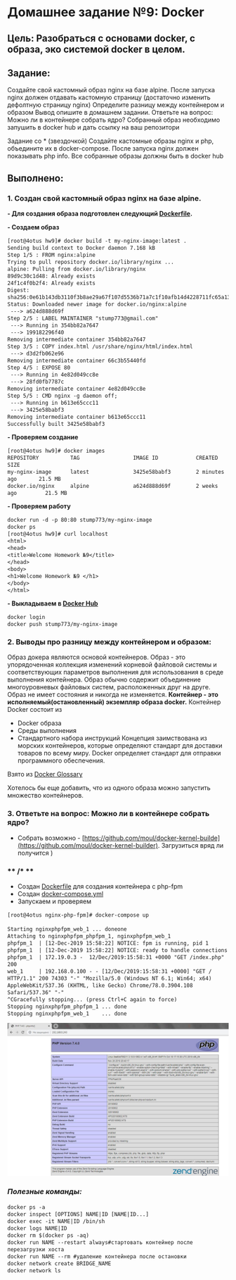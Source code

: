 # **Домашнее задание №9: Docker**

## **Цель: Разобраться с основами docker, с образа, эко системой docker в целом.**

## **Задание:**

Создайте свой кастомный образ nginx на базе alpine. После запуска nginx должен
отдавать кастомную страницу (достаточно изменить дефолтную страницу nginx)
Определите разницу между контейнером и образом
Вывод опишите в домашнем задании.
Ответьте на вопрос: Можно ли в контейнере собрать ядро?
Собранный образ необходимо запушить в docker hub и дать ссылку на ваш
репозитори

Задание со * (звездочкой)
Создайте кастомные образы nginx и php, объедините их в docker-compose.
После запуска nginx должен показывать php info.
Все собранные образы должны быть в docker hub


## **Выполнено:**

### **1. Создан  свой кастомный образ nginx на базе alpine.**

**- Для создания образа подготовлен следующий [Dockerfile](Dockerfile).**

**- Создаем образ**
```
[root@4otus hw9]# docker build -t my-nginx-image:latest .
Sending build context to Docker daemon 7.168 kB
Step 1/5 : FROM nginx:alpine
Trying to pull repository docker.io/library/nginx ...
alpine: Pulling from docker.io/library/nginx
89d9c30c1d48: Already exists
24f1c4f0b2f4: Already exists
Digest: sha256:0e61b143db3110f3b8ae29a67f107d5536b71a7c1f10afb14d4228711fc65a13
Status: Downloaded newer image for docker.io/nginx:alpine
 ---> a624d888d69f
Step 2/5 : LABEL MAINTAINER "stump773@gmail.com"
 ---> Running in 354bb82a7647
 ---> 199182296f40
Removing intermediate container 354bb82a7647
Step 3/5 : COPY index.html /usr/share/nginx/html/index.html
 ---> d3d2fb062e96
Removing intermediate container 66c3b55440fd
Step 4/5 : EXPOSE 80
 ---> Running in 4e82d049cc8e
 ---> 28fd0fb7787c
Removing intermediate container 4e82d049cc8e
Step 5/5 : CMD nginx -g daemon off;
 ---> Running in b613e65ccc11
 ---> 3425e58babf3
Removing intermediate container b613e65ccc11
Successfully built 3425e58babf3
```        


**- Проверяем создание**
```
[root@4otus hw9]# docker images
REPOSITORY          TAG                 IMAGE ID            CREATED             SIZE
my-nginx-image      latest              3425e58babf3        2 minutes ago       21.5 MB
docker.io/nginx     alpine              a624d888d69f        2 weeks ago         21.5 MB
```

**- Проверяем работу**
```
docker run -d -p 80:80 stump773/my-nginx-image
docker ps
[root@4otus hw9]# curl localhost
<html>
<head>
<title>Welcome Homework №9</title>
</head>
<body>
<h1>Welcome Homework №9 </h1>
</body>
</html>
```

**- Выкладываем в [Docker Hub](https://hub.docker.com/repository/docker/stump773/my-nginx-image)**
```
docker login
docker push stump773/my-nginx-image
```


### **2. Выводы про разницу между контейнером и образом:**
Образ докера являются основой контейнеров. Образ - это упорядоченная коллекция изменений корневой файловой системы и соответствующих параметров 
выполнения для использования в среде выполнения контейнера. 
Образ обычно содержит объединение многоуровневых файловых систем, расположенных друг на друге. Образ не имеет состояния и никогда не изменяется.
**Контейнер - это исполняемый(остановленный) экземпляр образа docker.** 
Контейнер Docker состоит из
- Docker образа 
- Среды выполнения
- Стандартного набора инструкций
Концепция заимствована из морских контейнеров, которые определяют стандарт для доставки товаров по всему миру. 
Docker определяет стандарт для отправки программного обеспечения.

Взято из [Docker Glossary](https://docs.docker.com/glossary/)

Хотелось бы еще добавить, что из одного образа можно запустить множество контейнеров.

### **3. Ответьте на вопрос: Можно ли в контейнере собрать ядро?**

- Собрать возможно - [https://github.com/moul/docker-kernel-builde](https://github.com/moul/docker-kernel-builder). 
 Загрузиться вряд ли получится )


### ** /* **

- Создан [Dockerfile](./nginx-php-fpm/php-fpm/Dockerfile) для создания контейнера с php-fpm
- Создан [docker-compose.yml](./nginx-php-fpm/docker-compose.yml)
- Запускаем и проверяем
```
[root@4otus nginx-php-fpm]# docker-compose up

Starting nginxphpfpm_web_1 ... doneone
Attaching to nginxphpfpm_phpfpm_1, nginxphpfpm_web_1
phpfpm_1  | [12-Dec-2019 15:58:22] NOTICE: fpm is running, pid 1
phpfpm_1  | [12-Dec-2019 15:58:22] NOTICE: ready to handle connections
phpfpm_1  | 172.19.0.3 -  12/Dec/2019:15:58:31 +0000 "GET /index.php" 200
web_1     | 192.168.0.100 - - [12/Dec/2019:15:58:31 +0000] "GET / HTTP/1.1" 200 74303 "-" "Mozilla/5.0 (Windows NT 6.1; Win64; x64) AppleWebKit/537.36 (KHTML, like Gecko) Chrome/78.0.3904.108 Safari/537.36" "-"
^CGracefully stopping... (press Ctrl+C again to force)
Stopping nginxphpfpm_phpfpm_1 ... done
Stopping nginxphpfpm_web_1    ... done
```

![Screen](./nginx-php-fpm/screen.jpg)

### ***Полезные команды:***
```
docker ps -a
docker inspect [OPTIONS] NAME|ID [NAME|ID...]
docker exec -it NAME|ID /bin/sh
docker logs NAME|ID
docker rm $(docker ps -aq)
docker run NAME --restart always#стартовать контейнер после перезагрузки хоста
docker run NAME --rm #удаление контейнера после остановки
docker network create BRIDGE_NAME
docker network ls
```


 


